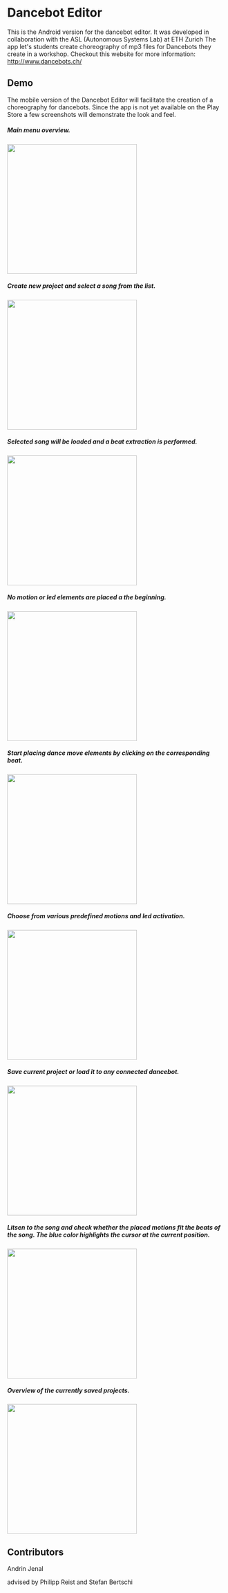 # Dancebot Editor

This is the Android version for the dancebot editor.
It was developed in collaboration with the ASL (Autonomous Systems Lab) at ETH Zurich
The app let's students create choreography of mp3 files for Dancebots they create in a workshop.
Checkout this website for more information: http://www.dancebots.ch/

## Demo

The mobile version of the Dancebot Editor will facilitate the creation of a choreography for dancebots.
Since the app is not yet available on the Play Store a few screenshots will demonstrate the look and feel.

##### Main menu overview.
<img src="https://github.com/TheRiddance/DanceBotEditor/blob/master/demo_images/dancebot_editor_2_menu.png" width="300" />

##### Create new project and select a song from the list.
<img src="https://github.com/TheRiddance/DanceBotEditor/blob/master/demo_images/dancebot_editor_3_songlist.png" width="300" />

##### Selected song will be loaded and a beat extraction is performed.
<img src="https://github.com/TheRiddance/DanceBotEditor/blob/master/demo_images/dancebot_editor_4_load_song.png" width="300" />

##### No motion or led elements are placed a the beginning.
<img src="https://github.com/TheRiddance/DanceBotEditor/blob/master/demo_images/dancebot_editor_5_empty_project.png" width="300" />

##### Start placing dance move elements by clicking on the corresponding beat.
<img src="https://github.com/TheRiddance/DanceBotEditor/blob/master/demo_images/dancebot_editor_led_menu.png" width="300" />

##### Choose from various predefined motions and led activation.
<img src="https://github.com/TheRiddance/DanceBotEditor/blob/master/demo_images/dancebot_editor_edit_motion.png" width="300" />

##### Save current project or load it to any connected dancebot.
<img src="https://github.com/TheRiddance/DanceBotEditor/blob/master/demo_images/dancebot_editor_menu_list.png" width="300" />

##### Litsen to the song and check whether the placed motions fit the beats of the song. The blue color highlights the cursor at the current position.
<img src="https://github.com/TheRiddance/DanceBotEditor/blob/master/demo_images/dancebot_editor_song_cursor.png" width="300" />

##### Overview of the currently saved projects.
<img src="https://github.com/TheRiddance/DanceBotEditor/blob/master/demo_images/dancebot_editor_project_list.png" width="300" />

## Contributors

Andrin Jenal

advised by Philipp Reist and Stefan Bertschi